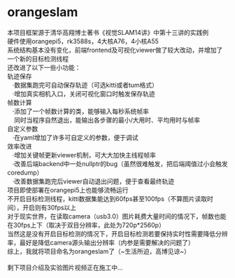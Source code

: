# orangeslam
本项目框架源于清华高翔博士著书《视觉SLAM14讲》中第十三讲的实践例<br>
硬件使用orangepi5，rk3588s，4大核A76，4小核A55<br>
系统结构基本没有变化，前端frontend及可视化viewer做了较大改动，并增加了一个新的目标检测线程<br>
还改进了以下一些小功能：<br>
轨迹保存<br>
&nbsp;&nbsp;&nbsp;·数据集跑完可自动保存轨迹（可选kitti或者tum格式）<br>
&nbsp;&nbsp;&nbsp;·增加真实相机入口，关闭可视化窗口时触发保存轨迹<br>
帧数计算<br>
&nbsp;&nbsp;&nbsp;·添加了一个帧数计算的类，能够输入每秒系统帧率<br>
&nbsp;&nbsp;&nbsp;&nbsp;同时当程序自然退出，能输出各步骤的最小/大用时、平均用时与帧率<br>
自定义参数<br>
&nbsp;&nbsp;&nbsp;·在yaml增加了许多可自定义的参数，便于调试<br>
效率改进<br>
&nbsp;&nbsp;&nbsp;·增加关键帧更新viewer机制，可大大加快主线程帧率<br>
&nbsp;&nbsp;&nbsp;·改善后端backend中一处nullptr的bug（虽然很难触发，把后端阈值过小会触发coredump）<br>
&nbsp;&nbsp;&nbsp;·改善数据集跑完后viewer自动退出问题，便于查看最终轨迹<br>
项目即使部署在orangepi5上也能够流畅运行<br>
不开启目标检测线程，kitti数据集能达到60fps甚至100fps（不算图片读取时间），开启则有30fps以上<br>
对于现实世界，在读取camera（usb3.0）图片耗费大量时间的情况下，帧数也能在30fps上下（取决于双目分辨率，此处为720p*2560p）<br>
当然这是没有开启目标检测的情况下，开启目标检测若要保持实时性需要降低分辨率，最好是降低camera源头输出分辨率（内参是需要解决的问题了）<br>
综上，我就将项目命名为orangeslam了（~生活所迫，高博见谅~）<br>
<br>
剩下项目介绍及实验图片视频正在施工中...
